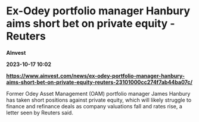 # Ex-Odey portfolio manager Hanbury aims short bet on private equity - Reuters
**AInvest**

**2023-10-17 10:02**

**https://www.ainvest.com/news/ex-odey-portfolio-manager-hanbury-aims-short-bet-on-private-equity-reuters-23101000cc274f7ab44ba07c/**

Former Odey Asset Management (OAM) portfolio manager James Hanbury has taken short positions against private equity, which will likely struggle to finance and refinance deals as company valuations fall and rates rise, a letter seen by Reuters said.